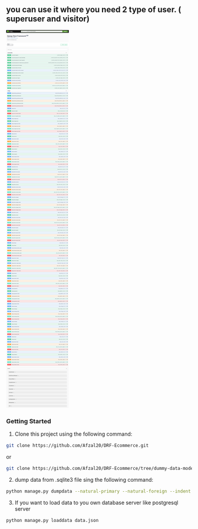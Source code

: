 ## you can use it where you need 2 type of user. ( superuser and visitor)


![UI Screenshot](img/UI.png)

### Getting Started

1. Clone this project using the following command:
```bash
git clone https://github.com/Afzal20/DRF-Ecommerce.git
```

or 

```bash
git clone https://github.com/Afzal20/DRF-Ecommerce/tree/dummy-data-models
```

2. dump data from .sqlite3 file sing the following command:
```bash  
python manage.py dumpdata --natural-primary --natural-foreign --indent 4 > data.json
```

3. If you want to load data to you own database server like postgresql server
```bash 
python manage.py loaddata data.json
```

